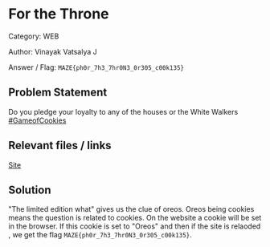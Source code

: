 # **For the Throne**

Category: WEB

Author: Vinayak Vatsalya J 

Answer / Flag: `MAZE{ph0r_7h3_7hr0N3_0r305_c00k135}`

## Problem Statement

Do you pledge your loyalty to any of the houses or the White Walkers  [#GameofCookies](https://forthethrone2022.herokuapp.com/)

## Relevant files / links

[Site](https://forthethrone2022.herokuapp.com/)

## Solution

"The limited edition what" gives us the clue of oreos. Oreos being cookies means the question is related to cookies. 
On the website a cookie will be set in the browser. If this cookie is set to "Oreos" and then if the site is relaoded , we get the flag 
`MAZE{ph0r_7h3_7hr0N3_0r305_c00k135}`. 

